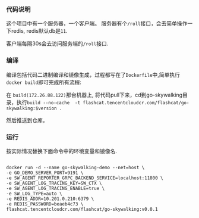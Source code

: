 ### 代码说明
这个项目中有一个服务器，一个客户端。
服务器有个`/roll`接口，会去简单操作一下redis, redis默认db是`11`.

客户端每隔30s会去访问服务端的`/roll`接口.

### 编译
编译包括代码二进制编译和镜像生成，过程都写在了`Dockerfile`中,简单执行`docker build`即可完成所有流程:

在 `build(172.26.88.122)`那台机器上, 将代码pull下来，cd到go-skywalking目录，执行`build --no-cache  -t flashcat.tencentcloudcr.com/flashcat/go-skywalking:$version .`

然后推送到仓库。

### 运行
按实际情况替换下面命令中的环境变量和镜像名.
```shell

docker run -d --name go-skywalking-demo --net=host \ 
-e GO_DEMO_SERVER_PORT=9191 \
-e SW_AGENT_REPORTER_GRPC_BACKEND_SERVICE=localhost:11800 \
-e SW_AGENT_LOG_TRACING_KEY=SW_CTX \
-e SW_AGENT_LOG_TRACING_ENABLE=true \
-e SW_LOG_TYPE=auto \ 
-e REDIS_ADDR=10.201.0.210:6379 \
-e REDIS_PASSWORD=beaeb4c73 \ 
flashcat.tencentcloudcr.com/flashcat/go-skywalking:v0.0.1

```
